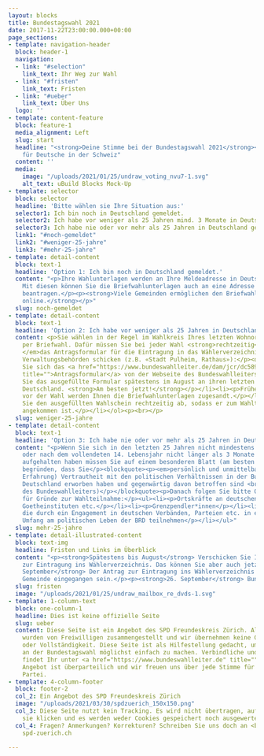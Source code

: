```yaml
---
layout: blocks
title: Bundestagswahl 2021
date: 2017-11-22T23:00:00.000+00:00
page_sections:
- template: navigation-header
  block: header-1
  navigation:
  - link: "#selection"
    link_text: Ihr Weg zur Wahl
  - link: "#fristen"
    link_text: Fristen
  - link: "#ueber"
    link_text: Über Uns
  logo: ''
- template: content-feature
  block: feature-1
  media_alignment: Left
  slug: start
  headline: "<strong>Deine Stimme bei der Bundestagswahl 2021</strong><br>Eine Information
    für Deutsche in der Schweiz"
  content: ''
  media:
    image: "/uploads/2021/01/25/undraw_voting_nvu7-1.svg"
    alt_text: uBuild Blocks Mock-Up
- template: selector
  block: selector
  headline: 'Bitte wählen sie Ihre Situation aus:'
  selector1: Ich bin noch in Deutschland gemeldet.
  selector2: Ich habe vor weniger als 25 Jahren mind. 3 Monate in Deutschland gelebt.
  selector3: Ich habe nie oder vor mehr als 25 Jahren in Deutschland gelebt.
  link1: "#noch-gemeldet"
  link2: "#weniger-25-jahre"
  link3: "#mehr-25-jahre"
- template: detail-content
  block: text-1
  headline: 'Option 1: Ich bin noch in Deutschland gemeldet.'
  content: "<p>Ihre Wahlunterlagen werden an Ihre Meldeadresse in Deutschland geschickt.
    Mit diesen können Sie die Briefwahlunterlagen auch an eine Adresse in der Schweiz
    beantragen.</p><p><strong>Viele Gemeinden ermöglichen den Briefwahlantrag auch
    online.</strong></p>"
  slug: noch-gemeldet
- template: detail-content
  block: text-1
  headline: 'Option 2: Ich habe vor weniger als 25 Jahren in Deutschland gelebt.'
  content: <p>Sie wählen in der Regel im Wahlkreis Ihres letzten Wohnorts in Deutschland
    per Briefwahl. Dafür müssen Sie bei jeder Wahl <strong>rechtzeitig</strong><em>
    </em>das Antragsformular für die Eintragung in das Wählerverzeichnis an die dortigen
    Verwaltungsbehörden schicken (z.B. «Stadt Pulheim, Rathaus»):</p><ol><li><p>Laden
    Sie sich das <a href="https://www.bundeswahlleiter.de/dam/jcr/dc589523-d709-4c43-adbc-9342dda468ad/bwo_anlage-2_ausfuellbar.pdf"
    title="">Antragsformular</a> von der Webseite des Bundeswahlleiters.</p></li><li><p>Schicken
    Sie das ausgefüllte Formular spätestens im August an ihren letzten Wohnort in
    Deutschland. <strong>Am besten jetzt!</strong></p></li><li><p>Frühestens 6 Wochen
    vor der Wahl werden Ihnen die Briefwahlunterlagen zugesandt.</p></li><li><p>Schicken
    Sie den ausgefüllten Wahlschein rechtzeitig ab, sodass er zum Wahltag am 26. September
    angekommen ist.</p></li></ol><p><br></p>
  slug: weniger-25-jahre
- template: detail-content
  block: text-1
  headline: 'Option 3: Ich habe nie oder vor mehr als 25 Jahren in Deutschland gelebt.'
  content: "<p>Wenn Sie sich in den letzten 25 Jahren nicht mindestens 3 Monate ununterbrochen
    oder nach dem vollendeten 14. Lebensjahr nicht länger als 3 Monate in Deutschland
    aufgehalten haben müssen Sie auf einem besonderen Blatt (am besten mit Belegen)
    begründen, dass Sie</p><blockquote><p><em>persönlich und unmittelbar (aus eigener
    Erfahrung) Vertrautheit mit den politischen Verhältnissen in der Bundesrepublik
    Deutschland erworben haben und gegenwärtig davon betroffen sind <br></em>(Merkblatt
    des Bundeswahlleiters)</p></blockquote><p>Danach folgen Sie bitte Option 2.</p><p>Beispiele
    für Gründe zur Wahlteilnahme:</p><ul><li><p>Ortskräfte an deutschen Auslandsvertretungen,
    Goetheinstituten etc.</p></li><li><p>Grenzpendler*innen</p></li><li><p>Auslandsdeutsche,
    die durch ein Engagement in deutschen Verbänden, Parteien etc. in erheblichem
    Umfang am politischen Leben der BRD teilnehmen</p></li></ul>"
  slug: mehr-25-jahre
- template: detail-illustrated-content
  block: text-img
  headline: Fristen und Links im Überblick
  content: "<p><strong>Spätestens bis August</strong> Verschicken Sie Ihren Antrag
    zur Eintragung ins Wählerverzeichnis. Das können Sie aber auch jetzt schon machen!</p><p><strong>5.
    September</strong> Der Antrag zur Eintragung ins Wählerverzeichnis muss bei der
    Gemeinde eingegangen sein.</p><p><strong>26. September</strong> Bundestagswahl</p>"
  slug: fristen
  image: "/uploads/2021/01/25/undraw_mailbox_re_dvds-1.svg"
- template: 1-column-text
  block: one-column-1
  headline: Dies ist keine offizielle Seite
  slug: ueber
  content: Diese Seite ist ein Angebot des SPD Freundeskreis Zürich. Alle Informationen
    wurden von Freiwilligen zusammengestellt und wir übernehmen keine Gewähr für Korrektheit
    oder Vollständigkeit. Diese Seite ist als Hilfestellung gedacht, um die Teilnahme
    an der Bundestagswahl möglichst einfach zu machen. Verbindliche und präzise Informationen
    findet Ihr unter <a href="https://www.bundeswahlleiter.de" title="">www.bundeswahlleiter.de</a>.<br>Das
    Angebot ist überparteilich und wir freuen uns über jede Stimme für eine demokratische
    Partei.
- template: 4-column-footer
  block: footer-2
  col_2: Ein Angebot des SPD Freundeskreis Zürich
  image: "/uploads/2021/03/30/spdzuerich_150x150.png"
  col_3: Diese Seite nutzt kein Tracking. Es wird nicht übertragen, auf welche Optionen
    sie klicken und es werden weder Cookies gespeichert noch ausgewertet.
  col_4: Fragen? Anmerkungen? Korrekturen? Schreiben Sie uns doch an <br>kontakt (at)
    spd-zuerich.ch

---
```

